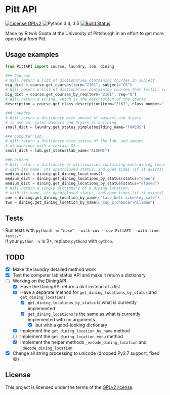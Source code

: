 # Pitt API
[![License GPLv2](https://img.shields.io/badge/license-GPLv2-blue.svg)](LICENSE)
![Python 3.4, 3.5](https://img.shields.io/badge/python-3.4%2C%203.5-green.svg)
[![Build Status](https://travis-ci.org/Pitt-CSC/PittAPI.svg?branch=master)](https://travis-ci.org/Pitt-CSC/PittAPI)

Made by Ritwik Gupta at the University of Pittsburgh in an effort to get more open data from Pitt. 

## Usage examples

```python
from PittAPI import course, laundry, lab, dining

### Courses
# Will return a list of dictionaries containing courses in subject
big_dict = course.get_courses(term="2161", subject="CS")
# Will return a list of dictionaries containing courses that fulfill req
big_dict = course.get_courses_by_req(term="2161", req="Q")
# Will return a string, which is the description of the course
description = course.get_class_description(term="2161", class_number="10163")

### Laundry
# Will return a dictionary with amount of washers and dryers
# in use vs. total washers and dryers at building
small_dict = laundry.get_status_simple(building_name="TOWERS")

### Computer Lab
# Will return a dictionary with status of the lab, and amount
# of machines with a certain OS
small_dict = lab.get_status(lab_name="ALUMNI")

### Dining
# Will return a dictionary of dictionaries containing each dining location,
# with its name, its open/closed status, and open times (if it exists)
medium_dict = dining.get_dining_locations()
medium_dict = dining.get_dining_locations_by_status(status="open")
medium_dict = dining.get_dining_locations_by_status(status="closed")
# Will return a single dictionary of a dining location,
# with its name, its open/closed status, and open times (if it exists)
one = dining.get_dining_location_by_name(u"taco_bell-schenley_cafe")
two = dining.get_dining_location_by_name(u"cup_&_chaucer-hillman")

```

## Tests
Run tests with `python3 -m "nose" --with-cov --cov PittAPI --with-timer tests/*`.  
If your `python -v` is 3+, replace `python3` with `python`.

## TODO
* [x] Make the laundry detailed method work
* [x] Test the computer lab status API and make it return a dictionary
* [ ] Working on the DiningAPI
    * [x] Have the DiningAPI return a dict instead of a list
    * [x] Have a separate method for `get_dining_locations_by_status` and `get_dining_locations`
        * [x] `get_dining_locations_by_status` is what is currently implemented
        * [x] `get_dining_locations` is the same as what is currently implemented with no arguments
            * [x] but with a good-looking dictionary
    * [x] Implement the `get_dining_location_by_name` method
    * [ ] Implement the `get_dining_location_menu` method
    * [x] Implement the helper methods `_encode_dining_location` and `_decode_dining_location`
* [x] Change all string processing to unicode (dropped Py2.7 support, fixed :smile:)

## License

This project is licensed under the terms of the [GPLv2 license](LICENSE).

